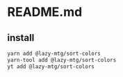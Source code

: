 # README.md

    

## install

```bash
yarn add @lazy-mtg/sort-colors
yarn-tool add @lazy-mtg/sort-colors
yt add @lazy-mtg/sort-colors
```

